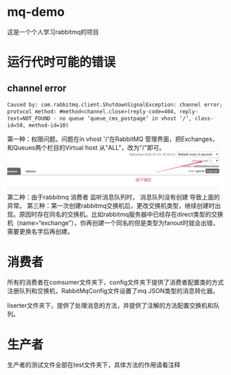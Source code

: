 # mq-demo
这是一个个人学习rabbitmq的项目

# 运行代时可能的错误
##  channel error
```shell
Caused by: com.rabbitmq.client.ShutdownSignalException: channel error; protocol method: #method<channel.close>(reply-code=404, reply-text=NOT_FOUND - no queue ‘queue_cms_postpage’ in vhost ‘/’, class-id=50, method-id=10)
```
第一种：权限问题。问题在in vhost '/'在RabbitMQ 管理界面，把Exchanges，和Queues两个栏目的Virtual host 从"ALL"，改为"/"即可。
![img.png](img.png)
第二种：由于rabbitmq 消费者 监听消息队列时， 消息队列没有创建 导致上面的异常。
第三种：第一次创建rabbitmq交换机后，更改交换机类型，继续创建时出现。原因时存在同名的交换机。比如rabbitmq服务器中已经存在direct类型的交换机（name=“exchange”），你再创建一个同名的但是类型为fanout时就会出错，需要更换名字后再创建。

# 消费者
所有的消费者在comsumer文件夹下，config文件夹下提供了消费者配置类的方式注册队列和交换机，RabbitMqConfig文件设置了mq JSON类型的消息转化器。

liserter文件夹下，提供了处理消息的方法，并提供了注解的方法配置交换机和队列。

# 生产者
生产者的测试文件全部在test文件夹下，具体方法的作用请看注释